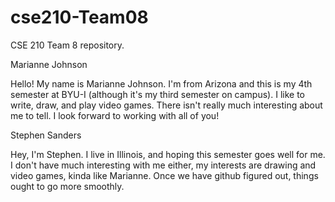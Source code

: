 # cse210-Team08
CSE 210 Team 8 repository.

Marianne Johnson

Hello! My name is Marianne Johnson. I'm from Arizona and this is my 4th semester at BYU-I (although it's my third semester on campus). I like to write, draw, and play video games. There isn't really much interesting about me to tell. I look forward to working with all of you!

Stephen Sanders

Hey, I'm Stephen. I live in Illinois, and hoping this semester goes well for me. I don't have much interesting with me either, my interests are drawing and video games, kinda like Marianne. Once we have github figured out, things ought to go more smoothly.